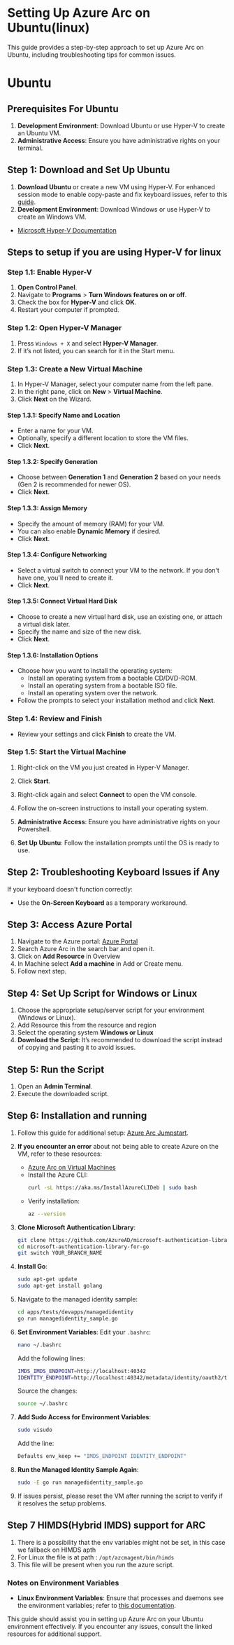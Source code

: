# Setting Up Azure Arc on Ubuntu(linux)

This guide provides a step-by-step approach to set up Azure Arc on Ubuntu, including troubleshooting tips for common issues.

# Ubuntu

## Prerequisites For Ubuntu

1. **Development Environment**: Download Ubuntu or use Hyper-V to create an Ubuntu VM.
2. **Administrative Access**: Ensure you have administrative rights on your terminal.

## Step 1: Download and Set Up Ubuntu

1. **Download Ubuntu** or create a new VM using Hyper-V. For enhanced session mode to enable copy-paste and fix keyboard issues, refer to this [guide](https://www.nakivo.com/blog/install-ubuntu-20-04-on-hyper-v-with-enhanced-session/).
1. **Development Environment**: Download Windows or use Hyper-V to create an Windows VM.

- [Microsoft Hyper-V Documentation](https://docs.microsoft.com/en-us/virtualization/hyper-v-on-windows/)

## Steps to setup if you are using Hyper-V for linux

### Step 1.1: Enable Hyper-V

1. **Open Control Panel**.
2. Navigate to **Programs** > **Turn Windows features on or off**.
3. Check the box for **Hyper-V** and click **OK**.
4. Restart your computer if prompted.

### Step 1.2: Open Hyper-V Manager

1. Press `Windows + X` and select **Hyper-V Manager**.
2. If it’s not listed, you can search for it in the Start menu.

### Step 1.3: Create a New Virtual Machine

1. In Hyper-V Manager, select your computer name from the left pane.
2. In the right pane, click on **New** > **Virtual Machine**.
3. Click **Next** on the Wizard.

#### Step 1.3.1: Specify Name and Location

- Enter a name for your VM.
- Optionally, specify a different location to store the VM files.
- Click **Next**.

#### Step 1.3.2: Specify Generation

- Choose between **Generation 1** and **Generation 2** based on your needs (Gen 2 is recommended for newer OS).
- Click **Next**.

#### Step 1.3.3: Assign Memory

- Specify the amount of memory (RAM) for your VM.
- You can also enable **Dynamic Memory** if desired.
- Click **Next**.

#### Step 1.3.4: Configure Networking

- Select a virtual switch to connect your VM to the network. If you don't have one, you'll need to create it.
- Click **Next**.

#### Step 1.3.5: Connect Virtual Hard Disk

- Choose to create a new virtual hard disk, use an existing one, or attach a virtual disk later.
- Specify the name and size of the new disk.
- Click **Next**.

#### Step 1.3.6: Installation Options

- Choose how you want to install the operating system:
  - Install an operating system from a bootable CD/DVD-ROM.
  - Install an operating system from a bootable ISO file.
  - Install an operating system over the network.
- Follow the prompts to select your installation method and click **Next**.

### Step 1.4: Review and Finish

- Review your settings and click **Finish** to create the VM.

### Step 1.5: Start the Virtual Machine

1. Right-click on the VM you just created in Hyper-V Manager.
2. Click **Start**.
3. Right-click again and select **Connect** to open the VM console.
4. Follow the on-screen instructions to install your operating system.

5. **Administrative Access**: Ensure you have administrative rights on your Powershell.

6. **Set Up Ubuntu**: Follow the installation prompts until the OS is ready to use.

## Step 2: Troubleshooting Keyboard Issues if Any

If your keyboard doesn't function correctly:

- Use the **On-Screen Keyboard** as a temporary workaround.

## Step 3: Access Azure Portal

1. Navigate to the Azure portal: [Azure Portal](https://portal.azure.com/#view/Microsoft_Azure_ArcCenterUX/ArcCenterInfrastructure.ReactView)
2. Search Azure Arc in the search bar and open it.
3. Click on **Add Resource** in Overview
4. In Machine select **Add a machine** in Add or Create menu.
5. Follow next step.

## Step 4: Set Up Script for Windows or Linux

1. Choose the appropriate setup/server script for your environment (Windows or Linux).
2. Add Resource this from the resource and region
3. Select the operating system **Windows or Linux**
4. **Download the Script**: It’s recommended to download the script instead of copying and pasting it to avoid issues.

## Step 5: Run the Script

1. Open an **Admin Terminal**.
2. Execute the downloaded script.

## Step 6: Installation and running

1. Follow this guide for additional setup: [Azure Arc Jumpstart](https://azurearcjumpstart.com/azure_arc_jumpstart/azure_arc_servers/azure/azure_arm_template_linux/).

2. **If you encounter an error** about not being able to create Azure on the VM, refer to these resources:

   - [Azure Arc on Virtual Machines](https://learn.microsoft.com/en-gb/azure/azure-arc/servers/plan-evaluate-on-azure-virtual-machine)
   - Install the Azure CLI:
     ```bash
     curl -sL https://aka.ms/InstallAzureCLIDeb | sudo bash
     ```
   - Verify installation:
     ```bash
     az --version
     ```

3. **Clone Microsoft Authentication Library**:

   ```bash
   git clone https://github.com/AzureAD/microsoft-authentication-library-for-go.git
   cd microsoft-authentication-library-for-go
   git switch YOUR_BRANCH_NAME
   ```

4. **Install Go**:

   ```bash
   sudo apt-get update
   sudo apt-get install golang
   ```

5. Navigate to the managed identity sample:

   ```bash
   cd apps/tests/devapps/managedidentity
   go run managedidentity_sample.go
   ```

6. **Set Environment Variables**:
   Edit your `.bashrc`:

   ```bash
   nano ~/.bashrc
   ```

   Add the following lines:

   ```bash
   IMDS_IMDS_ENDPOINT=http://localhost:40342
   IDENTITY_ENDPOINT=http://localhost:40342/metadata/identity/oauth2/token
   ```

   Source the changes:

   ```bash
   source ~/.bashrc
   ```

7. **Add Sudo Access for Environment Variables**:

   ```bash
   sudo visudo
   ```

   Add the line:

   ```bash
   Defaults env_keep += "IMDS_ENDPOINT IDENTITY_ENDPOINT"
   ```

8. **Run the Managed Identity Sample Again**:

   ```bash
   sudo -E go run managedidentity_sample.go
   ```

9. If issues persist, please reset the VM after running the script to verify if it resolves the setup problems.

## Step 7 HIMDS(Hybrid IMDS) support for ARC

1. There is a possibility that the env variables might not be set, in this case we fallback on HIMDS apth
2. For Linux the file is at path : `/opt/azcmagent/bin/himds`
3. This file will be present when you run the azure script.

### Notes on Environment Variables

- **Linux Environment Variables**: Ensure that processes and daemons see the environment variables; refer to [this documentation](https://eng.ms/docs/cloud-ai-platform/azure-core/azure-management-and-platforms/control-plane-bburns/hybrid-resource-provider/azure-arc-for-servers/specs/extension_authoring).

This guide should assist you in setting up Azure Arc on your Ubuntu environment effectively. If you encounter any issues, consult the linked resources for additional support.
